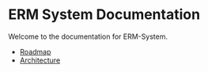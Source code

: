 # ERM System Documentation

Welcome to the documentation for ERM-System.

- [Roadmap](roadmap.md)
- [Architecture](architecture.md)